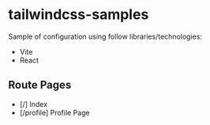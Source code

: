 # tailwindcss-samples

Sample of configuration using follow libraries/technologies:

- Vite
- React

## Route Pages

- [/] Index
- [/profile] Profile Page
